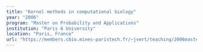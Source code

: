 ```yaml
---
title: "Kernel methods in computational biology"
year: "2006"
program: "Master on Probability and Applications"
institution: "Paris 6 University"
location: "Paris, France"
url: "https://members.cbio.mines-paristech.fr/~jvert/teaching/2006master/index.html"
---
```

